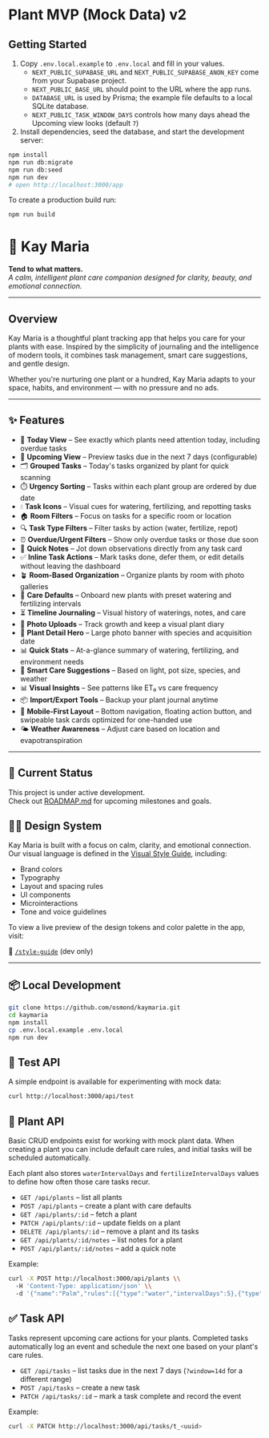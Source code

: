 
# Plant MVP (Mock Data) v2

## Getting Started

1. Copy `.env.local.example` to `.env.local` and fill in your values.
   - `NEXT_PUBLIC_SUPABASE_URL` and `NEXT_PUBLIC_SUPABASE_ANON_KEY` come from your Supabase project.
   - `NEXT_PUBLIC_BASE_URL` should point to the URL where the app runs.
   - `DATABASE_URL` is used by Prisma; the example file defaults to a local SQLite database.
   - `NEXT_PUBLIC_TASK_WINDOW_DAYS` controls how many days ahead the Upcoming view looks (default `7`)
2. Install dependencies, seed the database, and start the development server:

```bash
npm install
npm run db:migrate
npm run db:seed
npm run dev
# open http://localhost:3000/app
```

To create a production build run:

```bash
npm run build
```

# 🌱 Kay Maria

**Tend to what matters.**  
_A calm, intelligent plant care companion designed for clarity, beauty, and emotional connection._

---

## Overview

Kay Maria is a thoughtful plant tracking app that helps you care for your plants with ease. Inspired by the simplicity of journaling and the intelligence of modern tools, it combines task management, smart care suggestions, and gentle design.

Whether you're nurturing one plant or a hundred, Kay Maria adapts to your space, habits, and environment — with no pressure and no ads.

---

## ✨ Features

- 🌼 **Today View** – See exactly which plants need attention today, including overdue tasks
- 🌅 **Upcoming View** – Preview tasks due in the next 7 days (configurable)
- 🗂️ **Grouped Tasks** – Today's tasks organized by plant for quick scanning
- ⏱️ **Urgency Sorting** – Tasks within each plant group are ordered by due date
- 💧 **Task Icons** – Visual cues for watering, fertilizing, and repotting tasks
- 🏠 **Room Filters** – Focus on tasks for a specific room or location
- 🔍 **Task Type Filters** – Filter tasks by action (water, fertilize, repot)
- ⏰ **Overdue/Urgent Filters** – Show only overdue tasks or those due soon
- 📝 **Quick Notes** – Jot down observations directly from any task card
- ✅ **Inline Task Actions** – Mark tasks done, defer them, or edit details without leaving the dashboard
- 🪴 **Room-Based Organization** – Organize plants by room with photo galleries
- 🧪 **Care Defaults** – Onboard new plants with preset watering and fertilizing intervals
- ⏳ **Timeline Journaling** – Visual history of waterings, notes, and care
- 📸 **Photo Uploads** – Track growth and keep a visual plant diary
- 🌿 **Plant Detail Hero** – Large photo banner with species and acquisition date
- 📊 **Quick Stats** – At-a-glance summary of watering, fertilizing, and environment needs
- 📍 **Smart Care Suggestions** – Based on light, pot size, species, and weather
- 📊 **Visual Insights** – See patterns like ET₀ vs care frequency
- 📦 **Import/Export Tools** – Backup your plant journal anytime
- 📱 **Mobile-First Layout** – Bottom navigation, floating action button, and swipeable task cards optimized for one-handed use
- 🌤️ **Weather Awareness** – Adjust care based on location and evapotranspiration

---

## 🚧 Current Status

This project is under active development.  
Check out [ROADMAP.md](./ROADMAP.md) for upcoming milestones and goals.
## 🧑‍🎨 Design System

Kay Maria is built with a focus on calm, clarity, and emotional connection. Our visual language is defined in the [Visual Style Guide](./docs/style-guide.md), including:

- Brand colors
- Typography
- Layout and spacing rules
- UI components
- Microinteractions
- Tone and voice guidelines

To view a live preview of the design tokens and color palette in the app, visit:

🔗 [`/style-guide`](http://localhost:3000/style-guide) (dev only)

---

## 📦 Local Development

```bash
git clone https://github.com/osmond/kaymaria.git
cd kaymaria
npm install
cp .env.local.example .env.local
npm run dev
```

## 🔌 Test API

A simple endpoint is available for experimenting with mock data:

```bash
curl http://localhost:3000/api/test
```

## 🌿 Plant API

Basic CRUD endpoints exist for working with mock plant data. When creating a plant you can include default care rules, and initial tasks will be scheduled automatically.

Each plant also stores `waterIntervalDays` and `fertilizeIntervalDays` values to define how often those care tasks recur.

- `GET /api/plants` – list all plants
- `POST /api/plants` – create a plant with care defaults
- `GET /api/plants/:id` – fetch a plant
- `PATCH /api/plants/:id` – update fields on a plant
- `DELETE /api/plants/:id` – remove a plant and its tasks
- `GET /api/plants/:id/notes` – list notes for a plant
- `POST /api/plants/:id/notes` – add a quick note

Example:

```bash
curl -X POST http://localhost:3000/api/plants \\
  -H 'Content-Type: application/json' \\
  -d '{"name":"Palm","rules":[{"type":"water","intervalDays":5},{"type":"fertilize","intervalDays":30}]}'
```

## ✅ Task API

Tasks represent upcoming care actions for your plants. Completed tasks automatically log an event and schedule the next one based on your plant's care rules.

- `GET /api/tasks` – list tasks due in the next 7 days (`?window=14d` for a different range)
- `POST /api/tasks` – create a new task
- `PATCH /api/tasks/:id` – mark a task complete and record the event

Example:

```bash
curl -X PATCH http://localhost:3000/api/tasks/t_<uuid>
```

